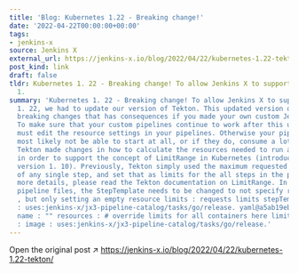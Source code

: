 ```yaml
---
title: 'Blog: Kubernetes 1.22 - Breaking change!'
date: '2022-04-22T00:00:00+00:00'
tags:
- jenkins-x
source: Jenkins X
external_url: https://jenkins-x.io/blog/2022/04/22/kubernetes-1.22-tekton/
post_kind: link
draft: false
tldr: Kubernetes 1. 22 - Breaking change! To allow Jenkins X to support Kubernetes
  1.
summary: 'Kubernetes 1. 22 - Breaking change! To allow Jenkins X to support Kubernetes
  1. 22, we had to update our version of Tekton. This updated version of Tekton contains
  breaking changes that has consequences if you made your own custom Jenkins X pipelines.
  To make sure that your custom pipelines continue to work after this upgrade, you
  must edit the resource settings in your pipelines. Otherwise your pipelines will
  most likely not be able to start at all, or if they do, consume a lot of resources.
  Tekton made changes in how to calculate the resources needed to run a pipeline,
  in order to support the concept of LimitRange in Kubernetes (introduced in Kubernetes
  version 1. 10). Previously, Tekton simply used the maximum requested cpu and memory
  of any single step, and set that as limits for the all steps in the pipeline. For
  more details, please read the Tekton documentation on LimitRange. In the Tekton
  pipeline files, the StepTemplate needs to be changed to not specify resource requests
  , but only setting an empty resource limits : requests limits stepTemplate : image
  : uses:jenkins-x/jx3-pipeline-catalog/tasks/go/release. yaml@a5ab19ebc5a074e0402c5016b11bc11b32cc5c83
  name : "" resources : # override limits for all containers here limits : {} stepTemplate
  : image : uses:jenkins-x/jx3-pipeline-catalog/tasks/go/release.'
---
```

Open the original post ↗ https://jenkins-x.io/blog/2022/04/22/kubernetes-1.22-tekton/
